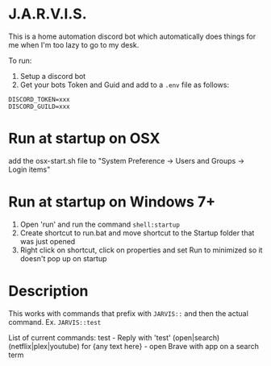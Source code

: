 # J.A.R.V.I.S.
This is a home automation discord bot which automatically does things for me when I'm too lazy to go to my desk. 

To run:
1. Setup a discord bot
2. Get your bots Token and Guid and add to a `.env` file as follows:
```
DISCORD_TOKEN=xxx
DISCORD_GUILD=xxx
```

# Run at startup on OSX
add the osx-start.sh file to "System Preference -> Users and Groups -> Login items"

# Run at startup on Windows 7+
1. Open 'run' and run the command `shell:startup`
2. Create shortcut to run.bat and move shortcut to the Startup folder that was just opened
3. Right click on shortcut, click on properties and set Run to minimized so it doesn't pop up on startup

# Description
This works with commands that prefix with `JARVIS::` and then the actual command.
Ex. `JARVIS::test`

List of current commands:
test - Reply with 'test'
(open|search) (netflix|plex|youtube) for {any text here} - open Brave with app on a search term